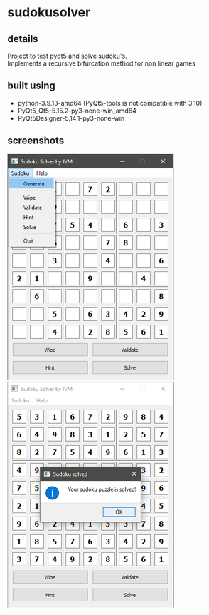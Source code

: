 # sudokusolver

## details
Project to test pyqt5 and solve sudoku's.  
Implements a recursive bifurcation method for non linear games

## built using
- python-3.9.13-amd64 (PyQt5-tools is not compatible with 3.10)
- PyQt5_Qt5-5.15.2-py3-none-win_amd64
- PyQt5Designer-5.14.1-py3-none-win

## screenshots
![start game](doc/sudokusolver_unsolved.png?raw=true "unsolved game")
![end game](doc/sudokusolver_solved.png?raw=true "solved game")
